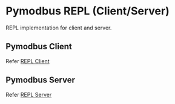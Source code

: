 # Pymodbus REPL (Client/Server)

REPL implementation for client and server.

## Pymodbus Client
Refer [REPL Client](./client/README.md)

## Pymodbus Server
Refer [REPL Server](./server/README.md)


